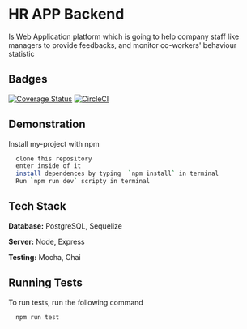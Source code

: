 
# HR APP Backend
Is Web Application platform which is going to help company staff like managers  to provide feedbacks, and monitor co-workers' behaviour statistic


## Badges
[![Coverage Status](https://coveralls.io/repos/github/Code-Hills/codehills-be/badge.svg?branch=main)](https://coveralls.io/github/Code-Hills/codehills-be?branch=main)
[![CircleCI](https://dl.circleci.com/status-badge/img/gh/Code-Hills/codehills-be/tree/main.svg?style=svg)](https://dl.circleci.com/status-badge/redirect/gh/Code-Hills/codehills-be/tree/main)


## Demonstration

Install my-project with npm

```bash
  clone this repository
  enter inside of it
  install dependences by typing  `npm install` in terminal
  Run `npm run dev` scripty in terminal
```
    
## Tech Stack

**Database:** PostgreSQL, Sequelize

**Server:** Node, Express

**Testing:** Mocha, Chai


## Running Tests

To run tests, run the following command

```bash
  npm run test
```

